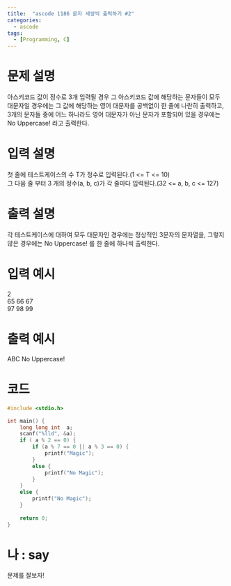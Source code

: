 ```yaml
---
title:  "ascode 1186 문자 세쌍씩 출력하기 #2"
categories:
  - ascode
tags:
  - [Programming, C]
---
```


# 문제 설명
아스키코드 값이 정수로 3개 입력될 경우 그 아스키코드 값에 해당하는 문자들이 모두 대문자일 경우에는 그 값에 해당하는 영어 대문자를 공백없이 한 줄에 나란히 출력하고, 3개의 문자들 중에 어느 하나라도 영어 대문자가 아닌 문자가 포함되어 있을 경우에는 No Uppercase! 라고 출력한다.
# 입력 설명
첫 줄에 테스트케이스의 수 T가 정수로 입력된다.(1 <= T <= 10)<br>
그 다음 줄 부터 3 개의 정수(a, b, c)가 각 줄마다 입력된다.(32 <= a, b, c <= 127)
# 출력 설명
각 테스트케이스에 대하여 모두 대문자인 경우에는 정상적인 3문자의 문자열을, 그렇지 않은 경우에는 No Uppercase! 를 한 줄에 하나씩 출력한다.
# 입력 예시
2<br>
65 66 67<br>
97 98 99
# 출력 예시
ABC
No Uppercase!
# 코드

```c
#include <stdio.h> 

int main() {
    long long int  a;
    scanf("%lld", &a);
    if ( a % 2 == 0) {
        if (a % 7 == 0 || a % 3 == 0) {
            printf("Magic");
        }
        else {
            printf("No Magic");
        }
    }
    else {
        printf("No Magic");
    }
    
    return 0;
}
```

# 나 : say
문제를 잘보자!
